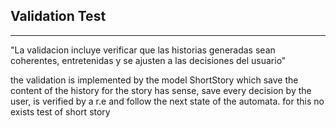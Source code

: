 ## Validation Test

----

"La validacion incluye verificar que las historias generadas sean coherentes, entretenidas y se
ajusten a las decisiones del usuario"

the validation is implemented by the model ShortStory which save the content of the history for
the story has sense, save every decision by the user, is verified by a r.e and follow 
the next state of the automata. for this no exists test of short story

